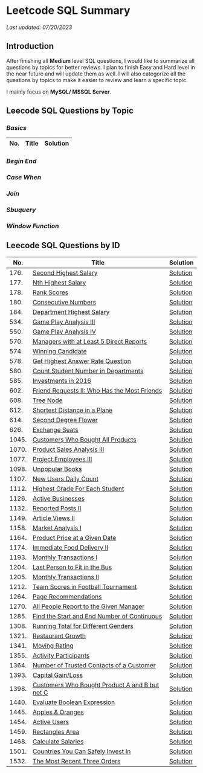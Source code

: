 # Leetcode SQL Summary
*Last updated: 07/20/2023*

## Introduction
After finishing all **Medium** level SQL questions, I would like to summarize all questions by topics for better reviews.
I plan to finish Easy and Hard level in the near future and will update them as well. I will also categorize all the questions by topics to make it easier to review and learn a specific topic.

I mainly focus on **MySQL/ MSSQL Server**.

## Leecode SQL Questions by Topic
### *Basics*

| No. | Title | Solution |
| --- | ----- | -------- |

### *Begin End*

### *Case When*

### *Join*

### *Sbuquery*

### *Window Function*

## Leecode SQL Questions by ID
| No. | Title | Solution |
| --- | ----- | -------- |
| 176. | [Second Highest Salary](https://leetcode.com/problems/second-highest-salary/) | [Solution](Subquery/176_Second_Highest_Salary.sql) |
| 177. | [Nth Highest Salary](https://leetcode.com/problems/nth-highest-salary/) | [Solution](BeginEnd/177_Nth_Highest_Salary.sql) |
| 178. | [Rank Scores](https://leetcode.com/problems/rank-scores/) | [Solution](WindowFunction/178_Rank_Scores.sql) |
| 180. | [Consecutive Numbers](https://leetcode.com/problems/consecutive-numbers/) | [Solution](WindowFunction/180_Consecutive_Numbers.sql) |
| 184. | [Department Highest Salary](https://leetcode.com/problems/department-highest-salary/) | [Solution](WindowFunction/184_Department_Highest_Salary.sql) |
| 534. | [Game Play Analysis III](https://leetcode.com/problems/game-play-analysis-iv/) | [Solution](WindowFunction/534_Game_Play_Analysis_III.sql) |
| 550. | [Game Play Analysis IV](https://leetcode.com/problems/game-play-analysis-iii/) | [Solution](Subquery/550_Game_Play_Analysis_IV.sql) |
| 570. | [Managers with at Least 5 Direct Reports](https://leetcode.com/problems/managers-with-at-least-5-direct-reports/) | [Solution](Subquery/570_Managers_With_At_Least_5_Direct_Reports.sql) |
| 574. | [Winning Candidate](https://leetcode.com/problems/winning-candidate/) | [Solution](Join/574_Winning_Candidate.sql) |
| 578. | [Get Highest Answer Rate Question](https://leetcode.com/problems/get-highest-answer-rate-question/) | [Solution](Join/578_Get_Highest_Answer_Rate_Question.sql) |
| 580. | [Count Student Number in Departments](https://leetcode.com/problems/count-student-number-in-departments/) | [Solution](Join/580_Count_Student_Number_in_Departments.sql) |
| 585. | [Investments in 2016](https://leetcode.com/problems/investments-in-2016/) | [Solution](Join/585_Investments_in_2016.sql) |
| 602. | [Friend Requests II: Who Has the Most Friends](https://leetcode.com/problems/friend-requests-ii-who-has-the-most-friends/) | [Solution](Subquery/602_Friend_Requests_II_Who_Has_the_Most_Friends.sql) |
| 608. | [Tree Node](https://leetcode.com/problems/tree-node/) | [Solution](CaseWhen/608_Tree_Node.sql) |
| 612. | [Shortest Distance in a Plane](https://leetcode.com/problems/shortest-distance-in-a-plane/) | [Solution](Join/612_Shortest_Distance_in_a_Plane.sql) |
| 614. | [Second Degree Flower](https://leetcode.com/problems/second-degree-follower/) | [Solution](Join/614_Second_Degree_Follower.sql) |
| 626. | [Exchange Seats](https://leetcode.com/problems/exchange-seats/) | [Solution](CaseWhen/626_Exchange_Seats.sql) |
| 1045. | [Customers Who Bought All Products](https://leetcode.com/problems/customers-who-bought-all-products/) | [Solution](Subquery/1045_Customers_Who_Bought_All_Products.sql) |
| 1070. | [Product Sales Analysis III](https://leetcode.com/problems/product-sales-analysis-iii/) | [Solution](Subquery/1070_Product_Sales_Analysis_III.sql) |
| 1077. | [Project Employees III](https://leetcode.com/problems/project-employees-iii/) | [Solution](Subquery/1077_Project_Employees_III.sql) |
| 1098. | [Unpopular Books](https://leetcode.com/problems/unpopular-books/) | [Solution](Join/1098_Unpopular_Books.sql) |
| 1107. | [New Users Daily Count](https://leetcode.com/problems/new-users-daily-count/) | [Solution](Subquery/1107_New_Users_Daily_Count.sql) |
| 1112. | [Highest Grade For Each Student](https://leetcode.com/problems/highest-grade-for-each-student/) | [Solution](Subquery/1112_Highest_Grade_For_Each_Student.sql) |
| 1126. | [Active Businesses](https://leetcode.com/problems/active-businesses/) | [Solution](Subquery/1126_Active_Businesses.sql) |
| 1132. | [Reported Posts II](https://leetcode.com/problems/reported-posts-ii/) | [Solution](Subquery/1132_Reported_Posts_II.sql) |
| 1149. | [Article Views II](https://leetcode.com/problems/article-views-ii/) | [Solution](Basics/1149_Article_Views_II.sql) |
| 1158. | [Market Analysis I](https://leetcode.com/problems/market-analysis-i/) | [Solution](Join/1158_Market_Analysis_I.sql) |
| 1164. | [Product Price at a Given Date](https://leetcode.com/problems/product-price-at-a-given-date/) | [Solution](Join/1164_Product_Price_at_a_Given_Date.sql) |
| 1174. | [Immediate Food Delivery II](https://leetcode.com/problems/immediate-food-delivery-ii/) | [Solution](Join/1174_Immediate_Food_Delivery_II.sql) |
| 1193. | [Monthly Transactions I](https://leetcode.com/problems/monthly-transactions-i/) | [Solution](Join/1193_Monthly_Transactions_I.sql) |
| 1204. | [Last Person to Fit in the Bus](https://leetcode.com/problems/last-person-to-fit-in-the-bus/) | [Solution](Subquery/1204_Last_Person_to_Fit_in_the_Bus.sql) |
| 1205. | [Monthly Transactions II](https://leetcode.com/problems/monthly-transactions-ii/) | [Solution](Subquery/1205_Monthly_Transactions_II.sql) |
| 1212. | [Team Scores in Football Tournament](https://leetcode.com/problems/team-scores-in-football-tournament/) | [Solution](Subquery/1212_Team_Scores_in_Football_Tournament.sql) |
| 1264. | [Page Recommendations](https://leetcode.com/problems/page-recommendations/) | [Solution](Subquery/1264_Page_Recommendations.sql) |
| 1270. | [All People Report to the Given Manager](https://leetcode.com/problems/all-people-report-to-the-given-manager/) | [Solution](RecursiveCTE/1270_All_People_Report_to_the_Givne_Manager.sql) |
| 1285. | [Find the Start and End Number of Continuous](https://leetcode.com/problems/find-the-start-and-end-number-of-continuous-ranges/) | [Solution](Subquery/1285_Find_the_Start_and_End_Number_of_Continuous.sql) |
| 1308. | [Running Total for Different Genders](https://leetcode.com/problems/running-total-for-different-genders/) | [Solution](WindowFunction/1308_Running_Total_for_Different_Gender.sql) |
| 1321. | [Restaurant Growth](https://leetcode.com/problems/restaurant-growth/) | [Solution](Subquery/1321_Restaurant_Growth.sql) |
| 1341. | [Moving Rating](https://leetcode.com/problems/movie-rating/) | [Solution](Subquery/1341_Movie_Rating.sql) |
| 1355. | [Activity Participants](https://leetcode.com/problems/activity-participants/) | [Solution](Subquery/1355_Activity_Participants.sql) |
| 1364. | [Number of Trusted Contacts of a Customer](https://leetcode.com/problems/number-of-trusted-contacts-of-a-customer/) | [Solution](Subquery/1364_Number_of_Trusted_Contacts_of_a_Customer.sql) |
| 1393. | [Capital Gain/Loss](https://leetcode.com/problems/capital-gainloss/) | [Solution](Subquery/1393_Capital_Gain_Loss.sql) |
| 1398. | [Customers Who Bought Product A and B but not C](https://leetcode.com/problems/customers-who-bought-products-a-and-b-but-not-c/) | [Solution](Subquery/1398_Customers_Who_Bought_Product_A_and_B_but_not_C.sql) |
| 1440. | [Evaluate Boolean Expression](https://leetcode.com/problems/evaluate-boolean-expression/) | [Solution](Join/1440_Evaluate_Boolean_Expression.sql) |
| 1445. | [Apples & Oranges](https://leetcode.com/problems/apples-oranges/) | [Solution](Join/1445_Apples_&_Oranges.sql) |
| 1454. | [Active Users](https://leetcode.com/problems/active-users/) | [Solution](Join/1454_Active_Users.sql) |
| 1459. | [Rectangles Area](https://leetcode.com/problems/rectangles-area/) | [Solution](Join/1459_Rectangles_Area.sql) |
| 1468. | [Calculate Salaries](https://leetcode.com/problems/calculate-salaries/) | [Solution](Join/1468_Calculate_Salaries.sql) |
| 1501. | [Countries You Can Safely Invest In](https://leetcode.com/problems/countries-you-can-safely-invest-in/) | [Solution](Join/1501_Countries_You_Can_Safely_Invest_In.sql) |
| 1532. | [The Most Recent Three Orders](https://leetcode.com/problems/the-most-recent-three-orders/) | [Solution](Join/1532_The_Most_Recent_Three_Orders.sql) |
